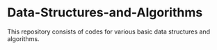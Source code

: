 # Data-Structures-and-Algorithms
This repository consists of codes for various basic data structures and algorithms.
